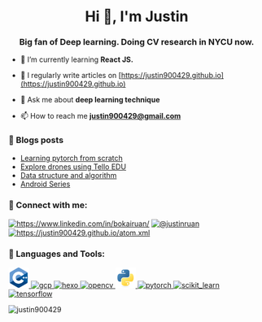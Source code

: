 <h1 align="center">Hi 👋, I'm Justin</h1>
<h3 align="center">Big fan of Deep learning. Doing CV research in NYCU now.</h3>

- 🌱 I’m currently learning **React JS.**

- 📝 I regularly write articles on [https://justin900429.github.io](https://justin900429.github.io)

- 💬 Ask me about **deep learning technique**

- 📫 How to reach me **justin900429@gmail.com**


### 📖 Blogs posts
<!-- BLOG-POST-LIST:START -->
- [Learning pytorch from scratch](https://justin900429.github.io/posts/c060b6bd/)
- [Explore drones using Tello EDU](https://justin900429.github.io/posts/b54fd6e8/)
- [Data structure and algorithm](https://justin900429.github.io/posts/5fb65b1b/)
- [Android Series](https://justin900429.github.io/posts/b34c5f8c/)
<!-- BLOG-POST-LIST:END -->

<h3 align="left">🔗 Connect with me:</h3>
<p align="left">
<a href="https://linkedin.com/in/https://www.linkedin.com/in/bokairuan/" target="blank"><img align="center" src="https://raw.githubusercontent.com/rahuldkjain/github-profile-readme-generator/master/src/images/icons/Social/linked-in-alt.svg" alt="https://www.linkedin.com/in/bokairuan/" height="30" width="40" /></a>
<a href="https://medium.com/@justinruan" target="blank"><img align="center" src="https://raw.githubusercontent.com/rahuldkjain/github-profile-readme-generator/master/src/images/icons/Social/medium.svg" alt="@justinruan" height="30" width="40" /></a>
<a href="https://justin900429.github.io/atom.xml" target="blank"><img align="center" src="https://raw.githubusercontent.com/rahuldkjain/github-profile-readme-generator/master/src/images/icons/Social/rss.svg" alt="https://justin900429.github.io/atom.xml" height="30" width="40" /></a>
</p>

<h3 align="left">🧰 Languages and Tools:</h3>
<p align="left"> <a href="https://www.w3schools.com/cpp/" target="_blank"> <img src="https://raw.githubusercontent.com/devicons/devicon/master/icons/cplusplus/cplusplus-original.svg" alt="cplusplus" width="40" height="40"/> </a> <a href="https://cloud.google.com" target="_blank"> <img src="https://www.vectorlogo.zone/logos/google_cloud/google_cloud-icon.svg" alt="gcp" width="40" height="40"/> </a> <a href="https://hexo.io" target="_blank"> <img src="https://www.vectorlogo.zone/logos/hexoio/hexoio-icon.svg" alt="hexo" width="40" height="40"/> </a> <a href="https://opencv.org/" target="_blank"> <img src="https://www.vectorlogo.zone/logos/opencv/opencv-icon.svg" alt="opencv" width="40" height="40"/> </a> <a href="https://www.python.org" target="_blank"> <img src="https://raw.githubusercontent.com/devicons/devicon/master/icons/python/python-original.svg" alt="python" width="40" height="40"/> </a> <a href="https://pytorch.org/" target="_blank"> <img src="https://www.vectorlogo.zone/logos/pytorch/pytorch-icon.svg" alt="pytorch" width="40" height="40"/> </a> <a href="https://scikit-learn.org/" target="_blank"> <img src="https://upload.wikimedia.org/wikipedia/commons/0/05/Scikit_learn_logo_small.svg" alt="scikit_learn" width="40" height="40"/> </a> <a href="https://www.tensorflow.org" target="_blank"> <img src="https://www.vectorlogo.zone/logos/tensorflow/tensorflow-icon.svg" alt="tensorflow" width="40" height="40"/> </a> </p>

<p><img align="left" src="https://github-readme-stats.vercel.app/api/top-langs?username=justin900429&show_icons=true&locale=en&layout=compact" alt="justin900429" /></p>
